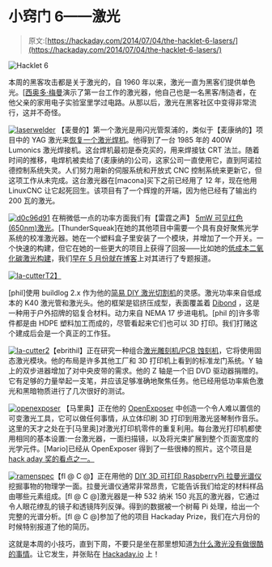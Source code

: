 # 小窍门 6——激光

> 原文:[https://hackaday.com/2014/07/04/the-hacklet-6-lasers/](https://hackaday.com/2014/07/04/the-hacklet-6-lasers/)

![Hacklet 6](../Images/e0fc0854c08d7bc2c8c0c74194b09536.png)

本周的黑客攻击都是关于激光的，自 1960 年以来，激光一直为黑客们提供单色光。[[西奥多·梅曼](http://en.wikipedia.org/wiki/Theodore_Maiman)演示了第一台工作的激光器，他自己也是一名黑客/制造者，在他父亲的家用电子实验室里学过电路。从那以后，激光在黑客社区中变得非常流行，这并不奇怪。

[![laserwelder](../Images/435649fb5d799406b50f1e510fa2eefc.png)](http://hackaday.io/project/189-Laser-Welder-Retrofit) 【麦曼的】第一个激光是用闪光管泵浦的，类似于【麦康纳的】项目中的 YAG 激光来[恢复一个激光焊机](http://hackaday.io/project/189-Laser-Welder-Retrofit)。他得到了一台 1985 年的 400W Lumonics 激光焊接机。这台焊机最初是泰克买的，用来焊接钛 CRT 法兰。随着时间的推移，电焊机被卖给了(麦康纳的)公司，这家公司一直使用它，直到阿诺拉德控制系统失灵。人们努力用新的伺服系统和开放式 CNC 控制系统来更新它，但这项工作从未完成。这台激光器在[macona]买下之前已经用了 12 年，现在他用 LinuxCNC 让它起死回生。该项目有了一个辉煌的开端，因为他已经有了输出约 200 瓦的激光。

[![d0c96d91](../Images/8ce01d6b385a4dfc370f8ebbc84b6de3.png)](http://hackaday.io/project/1025-650nm-5mw-Laser-Build) 在稍微低一点的功率方面我们有【雷霆之声】 [5mW 可见红色(650nm)激光](http://hackaday.io/project/1025-650nm-5mw-Laser-Build)。[ThunderSqueak]在她的其他项目中需要一个具有良好聚焦光学系统的校准激光器。她在一个塑料盒子里安装了一个模块，并增加了一个开关。一个快速的构建，但它在她的一些更大的项目上获得了回报——比如她的[低成本二氧化碳激光构建](http://hackaday.io/project/1023-Low-Cost-CO2-Laser-Build)，我们[早在 5 月份就在博客](http://hackaday.com/2014/05/05/building-a-co2-laser-in-a-hardware-store)上对其进行了专题报道。

[![la-cutter](../Images/987143f25bd5a4745b880fef622931ab.png)T2】](http://hackaday.io/project/316-Simple-DIY-laser-cutter)

[phil]使用 buildlog 2.x 作为他的[简易 DIY 激光切割机](http://hackaday.io/project/316-Simple-DIY-laser-cutter)的灵感。激光功率来自低成本的 K40 激光管和激光头。他的框架是铝挤压成型，表面覆盖着 [Dibond](http://graphicdisplayusa.com/en/products/dibond/dibond/) ，这是一种用于户外招牌的铝复合材料。动力来自 NEMA 17 步进电机。[phil 的]许多零件都是由 HDPE 塑料加工而成的，尽管看起来它们也可以 3D 打印。我们打赌这个建成后会是一个真正的工作狂。

[![la-cutter2](../Images/f149835844c189d5dd5726b4dd38ab41.png)](http://hackaday.io/project/361-Homemade-PCB-Mill-%2F-Laseretcher)【ebrithil】正在研究一种组合[激光雕刻机/PCB 蚀刻机](http://hackaday.io/project/361-Homemade-PCB-Mill-%2F-Laseretcher)，它将使用固态激光模块。他的布局是许多其他工厂和 3D 打印机上看到的标准龙门系统。Y 轴上的双步进器增加了对中央皮带的需求。他的 Z 轴是一个旧 DVD 驱动器捐赠的。它有足够的力量举起一支笔，并应该足够准确地聚焦任务。他已经用低功率紫色激光和黑暗物质进行了几次很好的测试。

[![openexposer](../Images/63c0b3fcdbdc5f1ce55cebc6991ad135.png)](http://hackaday.io/project/1129-OpenExposer-) 【马里奥】正在他的 [OpenExposer](http://hackaday.io/project/1129-OpenExposer-) 中创造一个令人难以置信的可变激光工具，它可以做任何事情，从立体印刷 3D 打印到用激光竖琴制作音乐。这里的天才之处在于[马里奥]对激光打印机零件的重复利用。每台激光打印机都使用相同的基本设置:一台激光器，一面扫描镜，以及将光束扩展到整个页面宽度的光学元件。[Mario]已经从 OpenExposer 得到了一些很棒的照片。这个项目是[hack aday 奖的看点之一。](http://hackaday.io/prize)

[![ramenspec](../Images/d4301276899e3fe003d44e09f7d6093f.png)](http://hackaday.io/project/1279-DIY-3D-Printable-RaspberryPi-Raman-Spectrometer)【fl @ C @】正在用他的 [DIY 3D 可打印 RaspberryPi 拉曼光谱仪](http://hackaday.io/project/1279-DIY-3D-Printable-RaspberryPi-Raman-Spectrometer)挖掘事物的物理学一面。拉曼光谱仪通常非常昂贵，它能告诉我们给定的材料样品由哪些元素组成。[fl @ C @]激光器是一种 532 纳米 150 兆瓦的激光器，它通过令人眼花缭乱的镜子和透镜阵列反弹。得到的数据被一个树莓 Pi 处理，给出一个完整的光谱分析。[fl @ C @]参加了他的项目 Hackaday Prize，我们在六月份的时候特别报道了他的简历。

这就是本周的小技巧，直到下周，不要只是坐在那里想知道[为什么激光没有做很酷的事情](https://www.youtube.com/watch?v=MJ8UlkFj-1E)。让它发生，并张贴在 [Hackaday.io](http://hackaday.io/) 上！